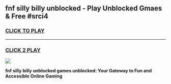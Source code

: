 
## fnf silly billy unblocked - Play Unblocked Gmaes & Free #srci4
<h3>
<a href="https://news.freeplayer.one?title=fnf_silly_billy_unblocked&ref=24F">CLICK TO PLAY</a></h3>
<hr>

<h3>
<a href="https://news.freeplayer.one?title=fnf_silly_billy_unblocked&ref=24F">CLICK 2 PLAY</a>
  
</h3>

<a href="https://news.freeplayer.one?title=fnf_silly_billy_unblocked&ref=24F/"><img src="https://clearcache.store/games.png"></a>


**fnf silly billy unblocked games unblocked: Your Gateway to Fun and Accessible Online Gaming**
